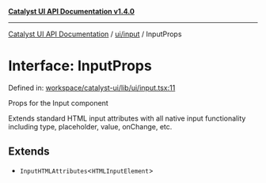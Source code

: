 [**Catalyst UI API Documentation v1.4.0**](../../../README.md)

---

[Catalyst UI API Documentation](../../../README.md) / [ui/input](../README.md) / InputProps

# Interface: InputProps

Defined in: [workspace/catalyst-ui/lib/ui/input.tsx:11](https://github.com/TheBranchDriftCatalyst/catalyst-ui/blob/main/lib/ui/input.tsx#L11)

Props for the Input component

Extends standard HTML input attributes with all native input functionality
including type, placeholder, value, onChange, etc.

## Extends

- `InputHTMLAttributes`\<`HTMLInputElement`\>
